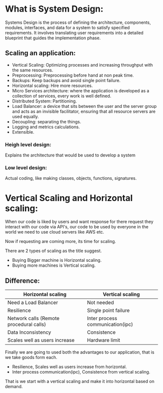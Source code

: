 # What is System Design:
Systems Design is the process of defining the architecture, components, modules, interfaces, and data for a system to satisfy specified requirements. It involves translating user requirements into a detailed blueprint that guides the implementation phase.
## Scaling an application:
- Vertical Scaling: Optimizing processes and increasing throughput with the same resources.
- Preprocessing: Preprocessing before hand at non peak time.
- Backups: Keep backups and avoid single point failure. 
- Horizontal scaling: Hire more resources.
- Micro Services architecture: where the application is developed as a collection of services, every work is well defined.
- Distributed System: Partitioning.
- Load Balancer: a device that sits between the user and the server group and acts as an invisible facilitator, ensuring that all resource servers are used equally.
- Decoupling: separating the things.
- Logging and metrics calculations.
- Extensible.

### Heigh level design:
Explains the architecture that would be used to develop a system

### Low level design:
Actual coding, like making classes, objects, functions, signatures.

# Vertical Scaling and Horizontal scaling:
When our code is liked by users and want response for there request they interact with our code via API's, our code to be used by everyone in the world we need to use cloud servers like AWS etc.

Now if requesting are coming more, its time for scaling.

There are 2 types of scaling as the title suggest.

- Buying Bigger machine is Horizontal scaling.
- Buying more machines is Vertical scaling.

## Difference:
Horizontal scaling   |  Vertical scaling
---------------------|----------------------
Need a Load Balancer | Not needed
Resilience | Single point failure
Network calls (Remote procedural calls)| Inter process communication(ipc)
Data Inconsistency | Consistence
Scales well as users increase | Hardware limit

Finally we are going to used both the advantages to our application, that is we take goods form each.
- Resilience, Scales well as users increase from horizontal.
- Inter process communication(ipc), Consistence from vertical scaling.

That is we start with a vertical scaling and make it into horizontal based on demand.